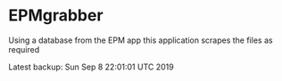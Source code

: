 # EPMgrabber
Using a database from the EPM app this application scrapes the files as required


Latest backup: Sun Sep 8 22:01:01 UTC 2019
